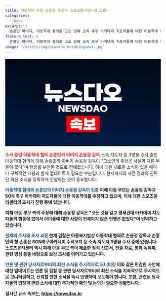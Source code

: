 ```yaml
---
title: 아동학대 주장 손웅정 부모가 스포츠윤리센터에 고발!
categories:
  - News
excerpt: >
  손흥민 아버지, 아동학대 혐의로 고소 당해 소속 축구 아카데미 지도자들에 대한 아동학대 혐의로 고소된 피해 아동 부모가 스포츠윤리센터에 정식 신고서를 제출했다. 이에 스포츠윤리센터는 관련 자료를 토대로 보강 조사를 진행 중이며, 손 감독 측은 혐의를 부인하고 있다. 검찰은 아동학대 혐의로 제기된 지도자 3명을 수사 중이다. 손흥민과 관련해 논란이 커지고 있다.
feature_text: >
  손흥민 아버지, 아동학대 혐의로 고소 당해 소속 축구 아카데미 지도자들에 대한 아동학대 혐의로 고소된 피해 아동 부모가 스포츠윤리센터에 정식 신고서를 제출했다. 이에 스포츠윤리센터는 관련 자료를 토대로 보강 조사를 진행 중이며, 손 감독 측은 혐의를 부인하고 있다. 검찰은 아동학대 혐의로 제기된 지도자 3명을 수사 중이다. 손흥민과 관련해 논란이 커지고 있다.
image: '/assets/img/newsdao_breakingnews.jpg'
---
```


<p><img src="/assets/img/newsdao_breakingnews.jpg" alt="pcversion 속보" /></p>

<p><b><span style="color: #ee2323;">수사 중인 아동학대 혐의 손흥민의 아버지 손웅정 감독</span></b>
소속 지도자 등 3명을 수사 중인 아동학대 혐의에 대해 손흥민의 아버지 손웅정 감독이 "고소인의 주장은 사실과 다른 부분이 많다"며 혐의를 부인한 것으로 전해졌습니다. 이에 대한 새로운 소식이 있을 때마다 구체적인 내용과 함께 업데이트가 필요한 부분입니다. 현재까지의 사건 경과와 관련된 최신 소식을 정확하게 전달하는 것이 중요합니다. </p>

<p><b><span style="color: #1a5490;">아동학대 혐의와 손흥민의 아버지 손웅정 감독의 입장</span><b>
피해 아동 부모는 손웅정 감독과 SON 축구 아카데미 지도자들에 대한 아동학대를 주장하고 있으며, 이에 대한 스포츠윤리센터의 조사가 진행 중에 있습니다.</p>

<p>피해 아동 부모 측의 주장에 대해 손웅정 감독은 "모든 것을 걸고 맹세컨대 아카데미 지도자들의 행동에 있어서 아이들에 대한 사랑이 전제되지 않은 언행은 없었다"며 반박하고 있습니다. </p>

<p><b><span style="color: #1a5490;">현재의 수사와 조사 과정</span><b>
현재 검찰은 아동복지법상 아동학대 혐의로 손웅정 감독과 손흥민의 형 손흥윤 SON축구아카데미 수석코치 등 소속 지도자 3명을 수사 중에 있습니다. 스포츠윤리센터 역시 피해 아동 부모 측이 제출한 정식 신고서, 진술 자료, 통화 녹취록, 관련 영상 등을 바탕으로 보강 조사를 이어가고 있습니다. </p>

<p><b><span style="color: #1a5490;">언론 및 관련 당사자로부터의 최신 소식을 주시적으로 모니터링</span><b>
이와 같은 민감한 사안에 대한 업데이트는 언론 및 검찰 등 관련 당사자로부터의 최신 소식을 지속적으로 주시적으로 모니터링하고, 신뢰할 만한 소식을 즉시 반영하여 보도해야 합니다. 또한, 관련된 당사자들의 입장과 관련 소식에 대한 추가적인 확인 및 논의가 필요한 상황입니다. </p>
실시간 뉴스 속보는, <a href="https://newsdao.kr" rel="dofollow">https://newsdao.kr</a>


